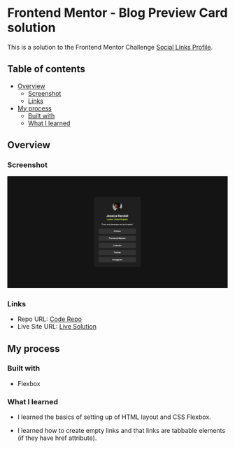 # Frontend Mentor - Blog Preview Card solution

This is a solution to the Frontend Mentor Challenge [Social Links Profile](https://www.frontendmentor.io/challenges/social-links-profile-UG32l9m6dQ).

## Table of contents

- [Overview](#overview)
  - [Screenshot](#screenshot)
  - [Links](#links)
- [My process](#my-process)
  - [Built with](#built-with)
  - [What I learned](#what-i-learned)


## Overview

### Screenshot

![Screenshot](./screenshot.png)

### Links

- Repo URL: [Code Repo](https://github.com/nishantm96/nishantm96.github.io/tree/main/social-links-profile)
- Live Site URL: [Live Solution](https://nishantm96.github.io/social-links-profile)

## My process

### Built with

- Flexbox

### What I learned

- I learned the basics of setting up of HTML layout and CSS Flexbox. 

- I learned how to create empty links and that links are tabbable elements (if they have href attribute).


